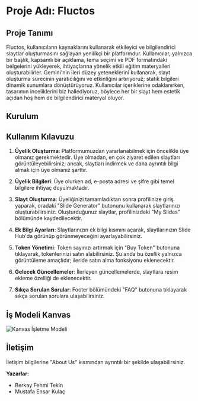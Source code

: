 # Proje Adı: Fluctos

## Proje Tanımı

Fluctos, kullanıcıların kaynaklarını kullanarak etkileyici ve bilgilendirici slaytlar oluşturmasını sağlayan yenilikçi bir platformdur. Kullanıcılar, yalnızca bir başlık, kapsamlı bir açıklama, tema seçimi ve PDF formatındaki belgelerini yükleyerek, ihtiyaçlarına yönelik etkili eğitim materyalleri oluşturabilirler. Gemini'nin ileri düzey yeteneklerini kullanarak, slayt oluşturma sürecinin yaratıcılığını ve etkinliğini artırıyoruz; statik bilgileri dinamik sunumlara dönüştürüyoruz. Kullanıcılar içeriklerine odaklanırken, tasarımın inceliklerini biz hallediyoruz, böylece her bir slayt hem estetik açıdan hoş hem de bilgilendirici materyal oluyor.

## Kurulum

## Kullanım Kılavuzu

1. **Üyelik Oluşturma**: Platformumuzdan yararlanabilmek için öncelikle üye olmanız gerekmektedir. Üye olmadan, en çok ziyaret edilen slaytları görüntüleyebilirsiniz; ancak, slaytları indirmek ve daha ayrıntılı bilgi almak için üye olmanız şarttır.
   
2. **Üyelik Bilgileri**: Üye olurken ad, e-posta adresi ve şifre gibi temel bilgilere ihtiyaç duyulmaktadır.
   
3. **Slayt Oluşturma**: Üyeliğinizi tamamladıktan sonra profilinize giriş yaparak, oradaki "Slide Generator" butonunu kullanarak slaytlarınızı oluşturabilirsiniz. Oluşturduğunuz slaytlar, profilinizdeki "My Slides" bölümünde kaydedilecektir.
   
4. **Ek Bilgi Ayarları**: Slaytlarınızın ek bilgi kısmını açarak, slaytlarınızın Slide Hub'da görünüp görünmeyeceğini ayarlayabilirsiniz.
   
5. **Token Yönetimi**: Token sayınızı artırmak için "Buy Token" butonuna tıklayarak, tokenlerinizi satın alabilirsiniz. Şu anda bu özellik yalnızca görüntüleme amaçlıdır; ileride satın alma fonksiyonu eklenecektir.
   
6. **Gelecek Güncellemeler**: İlerleyen güncellemelerde, slaytlara resim ekleme özelliği de eklenecektir.
   
7. **Sıkça Sorulan Sorular**: Footer bölümündeki "FAQ" butonuna tıklayarak sıkça sorulan sorulara ulaşabilirsiniz.

## İş Modeli Kanvas
![Kanvas İşletme Modeli](https://github.com/user-attachments/assets/dbc8cfa0-9162-4513-a0c5-46e3865b253d)

## İletişim

İletişim bilgilerine "About Us" kısmından ayrıntılı bir şekilde ulaşabilirsiniz.

**Yazarlar:**
- Berkay Fehmi Tekin
- Mustafa Ensar Kulaç



